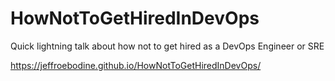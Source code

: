 # HowNotToGetHiredInDevOps
Quick lightning talk about how not to get hired as a DevOps Engineer or SRE

https://jeffroebodine.github.io/HowNotToGetHiredInDevOps/
